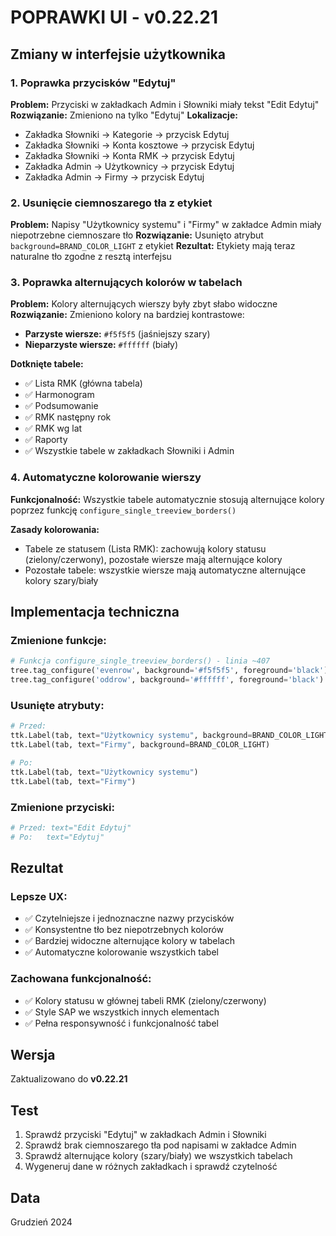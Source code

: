 # POPRAWKI UI - v0.22.21

## Zmiany w interfejsie użytkownika

### 1. **Poprawka przycisków "Edytuj"**
**Problem:** Przyciski w zakładkach Admin i Słowniki miały tekst "Edit Edytuj" 
**Rozwiązanie:** Zmieniono na tylko "Edytuj"
**Lokalizacje:**
- Zakładka Słowniki → Kategorie → przycisk Edytuj
- Zakładka Słowniki → Konta kosztowe → przycisk Edytuj  
- Zakładka Słowniki → Konta RMK → przycisk Edytuj
- Zakładka Admin → Użytkownicy → przycisk Edytuj
- Zakładka Admin → Firmy → przycisk Edytuj

### 2. **Usunięcie ciemnoszarego tła z etykiet**
**Problem:** Napisy "Użytkownicy systemu" i "Firmy" w zakładce Admin miały niepotrzebne ciemnoszare tło
**Rozwiązanie:** Usunięto atrybut `background=BRAND_COLOR_LIGHT` z etykiet
**Rezultat:** Etykiety mają teraz naturalne tło zgodne z resztą interfejsu

### 3. **Poprawka alternujących kolorów w tabelach**
**Problem:** Kolory alternujących wierszy były zbyt słabo widoczne
**Rozwiązanie:** Zmieniono kolory na bardziej kontrastowe:
- **Parzyste wiersze:** `#f5f5f5` (jaśniejszy szary)
- **Nieparzyste wiersze:** `#ffffff` (biały)

**Dotknięte tabele:**
- ✅ Lista RMK (główna tabela)
- ✅ Harmonogram 
- ✅ Podsumowanie
- ✅ RMK następny rok
- ✅ RMK wg lat
- ✅ Raporty
- ✅ Wszystkie tabele w zakładkach Słowniki i Admin

### 4. **Automatyczne kolorowanie wierszy**
**Funkcjonalność:** Wszystkie tabele automatycznie stosują alternujące kolory poprzez funkcję `configure_single_treeview_borders()`

**Zasady kolorowania:**
- Tabele ze statusem (Lista RMK): zachowują kolory statusu (zielony/czerwony), pozostałe wiersze mają alternujące kolory
- Pozostałe tabele: wszystkie wiersze mają automatyczne alternujące kolory szary/biały

## Implementacja techniczna

### Zmienione funkcje:
```python
# Funkcja configure_single_treeview_borders() - linia ~407
tree.tag_configure('evenrow', background='#f5f5f5', foreground='black')  # Jaśniejszy szary
tree.tag_configure('oddrow', background='#ffffff', foreground='black')   # Biały
```

### Usunięte atrybuty:
```python
# Przed:
ttk.Label(tab, text="Użytkownicy systemu", background=BRAND_COLOR_LIGHT)
ttk.Label(tab, text="Firmy", background=BRAND_COLOR_LIGHT)

# Po:
ttk.Label(tab, text="Użytkownicy systemu")
ttk.Label(tab, text="Firmy")
```

### Zmienione przyciski:
```python
# Przed: text="Edit Edytuj"
# Po:   text="Edytuj"
```

## Rezultat

### Lepsze UX:
- ✅ Czytelniejsze i jednoznaczne nazwy przycisków
- ✅ Konsystentne tło bez niepotrzebnych kolorów
- ✅ Bardziej widoczne alternujące kolory w tabelach
- ✅ Automatyczne kolorowanie wszystkich tabel

### Zachowana funkcjonalność:
- ✅ Kolory statusu w głównej tabeli RMK (zielony/czerwony)
- ✅ Style SAP we wszystkich innych elementach
- ✅ Pełna responsywność i funkcjonalność tabel

## Wersja
Zaktualizowano do **v0.22.21**

## Test
1. Sprawdź przyciski "Edytuj" w zakładkach Admin i Słowniki
2. Sprawdź brak ciemnoszarego tła pod napisami w zakładce Admin
3. Sprawdź alternujące kolory (szary/biały) we wszystkich tabelach
4. Wygeneruj dane w różnych zakładkach i sprawdź czytelność

## Data
Grudzień 2024
